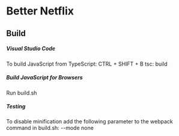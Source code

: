 # Better Netflix

## Build

##### Visual Studio Code
To build JavaScript from TypeScript:
CTRL + SHIFT + B
tsc: build

##### Build JavaScript for Browsers
Run build.sh

##### Testing
To disable minification add the following parameter to the webpack command in build.sh:
--mode none
